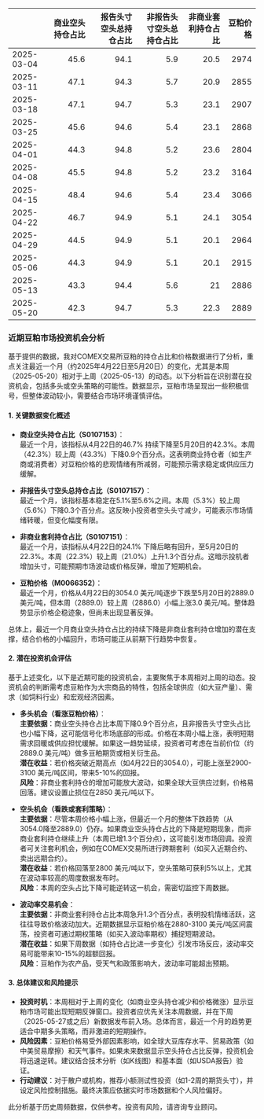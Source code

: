 |            |   商业空头持仓占比 |   报告头寸空头总持仓占比 |   非报告头寸空头总持仓占比 |   非商业套利持仓占比 |   豆粕价格 |
|:-----------|-------------------:|-------------------------:|---------------------------:|---------------------:|-----------:|
| 2025-03-04 |               45.6 |                     94.1 |                        5.9 |                 20.5 |       2974 |
| 2025-03-11 |               47.1 |                     94.3 |                        5.7 |                 20.9 |       2855 |
| 2025-03-18 |               47.1 |                     94.7 |                        5.3 |                 23.1 |       2907 |
| 2025-03-25 |               45.6 |                     94.6 |                        5.4 |                 23.1 |       2868 |
| 2025-04-01 |               44.3 |                     94.8 |                        5.2 |                 23.6 |       2804 |
| 2025-04-08 |               45.5 |                     94.8 |                        5.2 |                 23.2 |       3164 |
| 2025-04-15 |               48.4 |                     94.6 |                        5.4 |                 23.4 |       3066 |
| 2025-04-22 |               46.7 |                     94.9 |                        5.1 |                 24.1 |       3054 |
| 2025-04-29 |               44.5 |                     94.9 |                        5.1 |                 20.1 |       2964 |
| 2025-05-06 |               44.3 |                     94.9 |                        5.1 |                 20.1 |       2915 |
| 2025-05-13 |               43.3 |                     94.4 |                        5.6 |                 21   |       2886 |
| 2025-05-20 |               42.3 |                     94.7 |                        5.3 |                 22.3 |       2889 |

### 近期豆粕市场投资机会分析

基于提供的数据，我对COMEX交易所豆粕的持仓占比和价格数据进行了分析，重点关注最近一个月（约2025年4月22日至5月20日）的变化，尤其是本周（2025-05-20）相对于上周（2025-05-13）的动态。以下分析旨在识别潜在投资机会，包括多头或空头策略的可能性。数据显示，豆粕市场呈现出一些积极信号，但整体波动较小，需要结合市场环境谨慎评估。

#### 1. 关键数据变化概述
- **商业空头持仓占比（S0107153）**：  
  最近一个月，该指标从4月22日的46.7% 持续下降至5月20日的42.3%。本周（42.3%）较上周（43.3%）下降0.9个百分点。这表明商业持仓者（如生产商或消费者）对豆粕价格的悲观情绪有所减弱，可能预示需求稳定或供应压力缓解。

- **非报告头寸空头总持仓占比（S0107157）**：  
  最近一个月，该指标基本稳定在5.1%至5.6%之间。本周（5.3%）较上周（5.6%）下降0.3个百分点。这反映小投资者空头头寸减少，可能表示市场情绪转暖，但变化幅度有限。

- **非商业套利持仓占比（S0107151）**：  
  最近一个月，该指标从4月22日的24.1% 下降后略有回升，至5月20日的22.3%。本周（22.3%）较上周（21.0%）上升1.3个百分点。这暗示投机者增加头寸，可能预期市场波动或价格反弹，增加了短期机会。

- **豆粕价格（M0066352）**：  
  最近一个月，价格从4月22日的3054.0 美元/吨逐步下跌至5月20日的2889.0 美元/吨，但本周（2889.0）较上周（2886.0）小幅上涨3.0 美元/吨。整体趋势显示价格企稳迹象，但尚未出现显著反弹。

总体上，最近一个月商业空头持仓占比的持续下降是非商业套利持仓增加的潜在支撑，结合价格的小幅回升，市场可能正从前期下行趋势中恢复。

#### 2. 潜在投资机会评估
基于上述变化，以下是近期可能的投资机会，主要聚焦于本周相对上周的动态。投资机会的判断需考虑豆粕作为大宗商品的特性，包括全球供应（如大豆产量）、需求（如饲料行业）和宏观经济因素。

- **多头机会（看涨豆粕价格）**：  
  **主要依据**：商业空头持仓占比本周下降0.9个百分点，且非报告头寸空头占比也小幅下降，这可能信号化市场底部的形成。价格在本周小幅上涨，表明短期需求回暖或供应担忧缓解。如果这一趋势延续，投资者可考虑在当前价位（约2889.0 美元/吨）做多豆粕期货或相关衍生品。  
  **潜在收益**：若价格突破近期高点（如4月22日的3054.0），可能上涨至2900-3100 美元/吨区间，带来5-10%的回报。  
  **风险**：非商业套利持仓的增加可能放大波动，如果全球大豆供应过剩，价格易回落。建议设置止损位在2850 美元/吨以下。

- **空头机会（看跌或套利策略）**：  
  **主要依据**：尽管本周价格小幅上涨，但最近一个月的整体下跌趋势（从3054.0降至2889.0）仍存。如果商业空头持仓占比的下降是短期现象，而非商业套利持仓继续上升（本周已增1.3个百分点），这可能引发市场回调。投资者可关注套利机会，例如在COMEX交易所进行跨期套利（如买入近期合约、卖出远期合约）。  
  **潜在收益**：若价格回落至2800 美元/吨以下，空头策略可获利5%以上，尤其在波动率较高的周度数据发布时。  
  **风险**：本周的空头占比下降可能逆转这一机会，需密切监控下周数据。

- **波动率交易机会**：  
  **主要依据**：非商业套利持仓占比本周急升1.3个百分点，表明投机情绪活跃，这往往导致价格波动加大。近期数据显示豆粕价格在2880-3100 美元/吨区间震荡，投资者可通过期权策略（如买入波动率期权）捕捉短期波动。  
  **潜在收益**：如果下周数据（如持仓占比进一步变化）引发市场反应，波动率交易可能带来10-15%的超额回报。  
  **风险**：豆粕作为农产品，受天气和政策影响大，波动率可能超出预期。

#### 3. 总体建议和风险提示
- **投资时机**：本周相对于上周的变化（如商业空头持仓减少和价格微涨）显示豆粕市场可能出现短期反弹窗口。投资者应优先关注本周数据，并在下周（2025-05-27或之后）新数据发布前入场。总体而言，最近一个月的趋势更适合中期多头策略，而非激进的短期操作。
- **风险因素**：豆粕价格易受外部因素影响，如全球大豆库存水平、贸易政策（如中美贸易摩擦）和天气事件。如果未来数据显示空头持仓占比反弹，投资机会将迅速逆转。建议结合技术分析（如K线图）和基本面（如USDA报告）验证。
- **行动建议**：对于散户或机构，推荐小额测试性投资（如1-2周的期货头寸），并设定风险控制措施。最终决策应依据实时市场数据和个人风险偏好。

此分析基于历史周频数据，仅供参考。投资有风险，请咨询专业顾问。